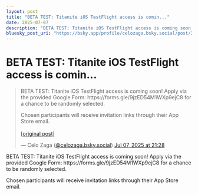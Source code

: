```yaml
---
layout: post
title: "BETA TEST: Titanite iOS TestFlight access is comin..."
date: 2025-07-07
description: "BETA TEST: Titanite iOS TestFlight access is coming soon! Apply via the provided Google Form: https://forms.gle/9jzED54M1WXp9ejC8 for a chance to be ran..."
bluesky_post_uri: "https://bsky.app/profile/celozaga.bsky.social/post/3ltfq5ie2np2u"
---
```


<h1 class="bluesky-post-title">BETA TEST: Titanite iOS TestFlight access is comin...</h1>

<blockquote class="bluesky-embed" data-bluesky-uri="at://did:plc:lmh6rennptq77inaztnovw4b/app.bsky.feed.post/3ltfq5ie2np2u" data-bluesky-embed-color-mode="system">
<p lang="">BETA TEST: Titanite iOS TestFlight access is coming soon! Apply via the provided Google Form: https://forms.gle/9jzED54M1WXp9ejC8 for a chance to be randomly selected. 

Chosen participants will receive invitation links through their App Store email.<br><br><a href="https://bsky.app/profile/celozaga.bsky.social/post/3ltfq5ie2np2u">[original post]</a></p>
&mdash; Celo Zaga (<a href="https://bsky.app/profile/did:plc:lmh6rennptq77inaztnovw4b?ref_src=embed">@celozaga.bsky.social</a>) <a href="https://bsky.app/profile/celozaga.bsky.social/post/3ltfq5ie2np2u?ref_src=embed">Jul 07, 2025 at 21:28</a>
</blockquote>
<script async src="https://embed.bsky.app/static/embed.js" charset="utf-8"></script>

<p class="bluesky-post-description">BETA TEST: Titanite iOS TestFlight access is coming soon! Apply via the provided Google Form: https://forms.gle/9jzED54M1WXp9ejC8 for a chance to be randomly selected. 

Chosen participants will receive invitation links through their App Store email.</p>
